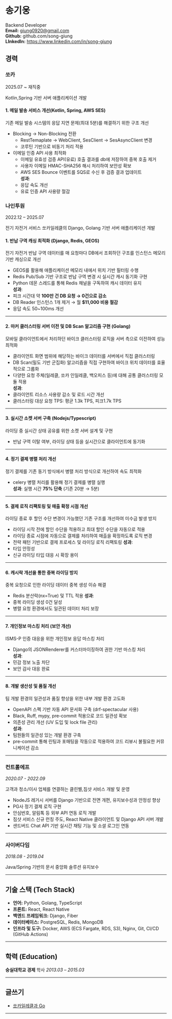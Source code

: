 # **송기웅**
Backend Developer  
**Email:** <giung0920@gmail.com>  
**Github:** github.com/song-giung  
**LInkedIn:** <https://www.linkedin.com/in/song-giung>

## **경력**
### **쏘카**
2025.07 ~ 재직중  

Kotlin,Spring 기반 서버 애플리케이션 개발

#### 1. 메일 발송 서비스 개선(Kotlin, Spring, AWS SES) ####

기존 메일 발송 시스템의 응답 지연 문제(최대 5분)를 해결하기 위한 구조 개선

- Blocking -> Non-Blocking 전환
  - RestTemaplate -> WebClient, SesClient -> SesAsyncClient 변경
  - 코루틴 기반으로 비동기 처리 적용
- 이메일 인증 API 사용 최적화
  - 이메일 유효성 검증 API(유료) 호출 결과를 db에 저장하여 중복 호출 제거
  - 사용자 이메일 HMAC-SHA256 해시 처리하여 보안성 확보
  - AWS SES Bounce 이벤트를 SQS로 수신 후 검증 결과 업데이트  
  **성과**:
  - 응답 속도 개선
  - 유료 인증 API 사용량 절감

### **나인투원**  
2022.12 – 2025.07

전기 자전거 서비스 쏘카일레클의 Django, Golang 기반 서버 애플리케이션 개발

#### 1. 반납 구역 캐싱 최적화 (Django, Redis, GEOS)

전기 자전거 반납 구역 데이터를 매 요청마다 DB에서 조회하던 구조를 인스턴스 메모리 기반 캐싱으로 개선

- GEOS를 활용해 애플리케이션 메모리 내에서 위치 기반 필터링 수행
- Redis Pub/Sub 기반 구조로 반납 구역 변경 시 실시간 캐시 동기화 구현
- Python 데몬 스레드를 통해 Redis 채널을 구독하여 캐시 데이터 유지  
  **성과**:
- 피크 시간대 약 **100만 건 DB 요청 → 0건으로 감소**
- DB Reader 인스턴스 1개 제거 → 월 **$11,000 비용 절감**
- 응답 속도 50~100ms 개선

---
#### 2. 마커 클러스터링 서버 이전 및 DB Scan 알고리즘 구현 (Golang)

모바일 클라이언트에서 처리하던 바이크 클러스터링 로직을 서버 측으로 이전하여 성능 최적화

- 클라이언트 화면 범위에 해당하는 바이크 데이터를 서버에서 직접 클러스터링
- DB Scan(밀도 기반 군집화) 알고리즘을 직접 구현하여 바이크 위치 데이터를 효율적으로 그룹화
- 다양한 요청 주체(일레클, 쏘카 인일레클, 백오피스 등)에 대해 공통 클러스터링 모듈 적용  
  **성과**:
- 클라이언트 리소스 사용량 감소 및 로드 시간 개선
- 클러스터링 대상 요청 TPS: 평균 1.3k TPS, 피크1.7k TPS

---
#### 3. 실시간 소켓 서버 구축 (Nodejs/Typescript)

라이딩 중 실시간 상태 공유를 위한 소켓 서버 설계 및 구현

- 반납 구역 이탈 여부, 라이딩 상태 등을 실시간으로 클라이언트에 동기화

---
#### 4. 정기 결제 병렬 처리 개선

정기 결제를 기존 동기 방식에서 병렬 처리 방식으로 개선하여 속도 최적화

- celery 병렬 처리를 활용해 정기 결제를 병렬 실행  
   **성과**:
  실행 시간 **75% 단축** (기존 20분 → 5분)

---
#### 5. 결제 로직 리팩토링 및 매출 확정 시점 개선

라이딩 종료 후 할인 수단 변경이 가능했던 기존 구조를 개선하여 미수금 발생 방지

- 라이딩 시작 전에 할인 수단을 적용하고 최대 할인 수단을 자동으로 적용
- 라이딩 종료 시점에 자동으로 결제를 처리하여 매출을 확정하도록 로직 변경
- 전략 패턴 기반으로 결제 프로세스 및 라이딩 로직 리팩토링
  **성과**:
- 타입 안정성
- 신규 라이딩 타입 대응 시 확장 용이

---
#### 6. 캐시락 개선을 통한 중복 라이딩 방지

중복 요청으로 인한 라이딩 데이터 중복 생성 이슈 해결

- Redis 분산락(nx=True) 및 TTL 적용
  **성과**:
- 중복 라이딩 생성 0건 달성
- 병렬 요청 환경에서도 일관된 데이터 처리 보장

---
#### 7. 개인정보 마스킹 처리 (보안 개선)

ISMS-P 인증 대응을 위한 개인정보 응답 마스킹 처리

- Django의 JSONRenderer를 커스터마이징하여 권한 기반 마스킹 처리  
  **성과**:
- 민감 정보 노출 차단
- 보안 감사 대응 완료

---
#### 8. 개발 생산성 및 품질 개선

팀 개발 환경의 일관성과 품질 향상을 위한 내부 개발 환경 고도화

- OpenAPI 스펙 기반 자동 API 문서화 구축 (drf-spectacular 사용)
- Black, Ruff, mypy, pre-commit 적용으로 코드 일관성 확보
- 의존성 관리 개선 (UV 도입 및 lock file 관리)  
  **성과**:
- 팀원들의 일관성 있는 개발 환경 구축
- pre-commit 통해 린팅과 포매팅을 작동으로 적용하여 코드 리뷰시 불필요한 커뮤니케이션 감소

---
### 컨트롤에프
_2020.07 - 2022.09_

고객과 청소/이사 업체를 연결하는 클린벨,짐샷 서비스 개발 및 운영

- NodeJS 레거시 서버를 Django 기반으로 전면 개편, 유지보수성과 안정성 향상
- PG사 정기 결제 로직 구현
- 안심번호, 알림톡 등 외부 API 연동 로직 개발
- 짐샷 서비스 신규 런칭 주도, React Native 클라이언트 및 Django API 서버 개발
- 샌드버드 Chat API 기반 실시간 채팅 기능 및 소셜 로그인 연동

---
### 사이버다임
_2018.08 - 2019.04_

Java/Spring 기반의 문서 중앙화 솔루션 유지보수
 
---
## **기술 스택 (Tech Stack)**

- **언어:** Python, Golang, TypeScript
- **프론트:** React, React Native
- **백엔드 프레임워크:** Django, Fiber
- **데이터베이스:** PostgreSQL, Redis, MongoDB
- **인프라 및 도구:** Docker, AWS (ECS Fargate, RDS, S3), Nginx, Git, CI/CD (GitHub Actions)

---

## **학력 (Education)**

**숭실대학교 경제** 학사
_2013.03 – 2015.03_

---

## **글쓰기**

- [쏘카일레클과 Go](https://medium.com/elecle-bike/%EC%8F%98%EC%B9%B4%EC%9D%BC%EB%A0%88%ED%81%B4%EA%B3%BC-go-99f2d110c32c)

---
